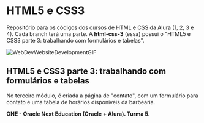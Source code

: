 # HTML5 e CSS3 
Repositório para os códigos dos cursos de HTML e CSS da Alura (1, 2, 3 e 4).
Cada branch terá uma parte. A __html-css-3__ (essa) possui o "HTML5 e CSS3 parte 3: trabalhando com formulários e tabelas".

![WebDevWebsiteDevelopmentGIF](https://user-images.githubusercontent.com/85965282/233179516-46516157-5fb6-46f8-8c27-1c1682b9b3f6.gif)

## HTML5 e CSS3 parte 3: trabalhando com formulários e tabelas
No terceiro módulo, é criada a página de "contato", com um formulário para contato e uma tabela de horários disponíveis da barbearia.


**ONE - Oracle Next Education (Oracle + Alura). Turma 5.**
